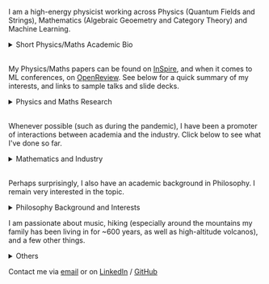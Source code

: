 I am a high-energy physicist working across Physics (Quantum Fields and Strings), Mathematics (Algebraic Geoemetry and Category Theory) and Machine Learning. 


<details>
<summary>Short Physics/Maths Academic Bio </summary>

<br>
  
<p style="font-size:14px">
  
I studied at the University of Zurich/ETHZ (Swiss Federal Institute of Technology), and completed a PhD/DPhil at the Mathematical Institute of the University of Oxford. I have been affiliated with the Perimeter Institute, Durham University, the University of Edinburgh, DESY Hamburg. I am currently visiting the University of Cambridge.

  
</p>


</details>

<br>

My Physics/Maths papers can be found on [InSpire](https://inspirehep.net/authors/1712079), and when it comes to ML conferences, on [OpenReview](https://dblp.org/pid/392/9865.html). See below for a quick summary of my interests, and links to sample talks and slide decks.

<details>
<summary>Physics and Maths Research </summary>

<br>
  
Broadly speaking, I have been pioneering the following research directions:

-
-
-



</details>

<br>

Whenever possible (such as during the pandemic), I have been a promoter of interactions between academia and the industry. Click below to see what I've done so far.

<details>
<summary>Mathematics and Industry</summary>

<br>

TBC

</details>

<br>

Perhaps surprisingly, I also have an academic background in Philosophy. I remain very interested in the topic.



<details>
<summary>Philosophy Background and Interests</summary>

<br>

TBC

</details>


I am passionate about music, hiking (especially around the mountains my family has been living in for ~600 years, as well as high-altitude volcanos), and a few other things.

<details>


<summary>Others </summary>

<br>

TBC

</details>

Contact me via [email](mailto:andrea.e.v.ferrari@gmail.com) or on [LinkedIn](https://www.linkedin.com/in/andreaevferrari/) / [GitHub](https://github.com/andreaevferrari) 
